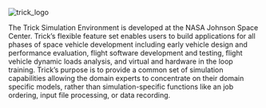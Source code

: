 ![trick_logo](https://raw.github.com/nasa/Trick/master/trick-0.png)

The Trick Simulation Environment is developed at the NASA Johnson Space Center.
Trick’s flexible feature set enables users to build applications for all phases
of space vehicle development including early vehicle design and performance
evaluation, flight software development and testing, flight vehicle dynamic
loads analysis, and virtual and hardware in the loop training.  Trick’s purpose
is to provide a common set of simulation capabilities allowing the domain experts
to concentrate on their domain specific models, rather than simulation-specific
functions like an job ordering, input file processing, or data recording.
